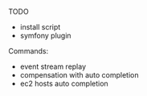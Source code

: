 TODO

- install script
- symfony plugin

Commands:

- event stream replay
- compensation with auto completion
- ec2 hosts auto completion 
